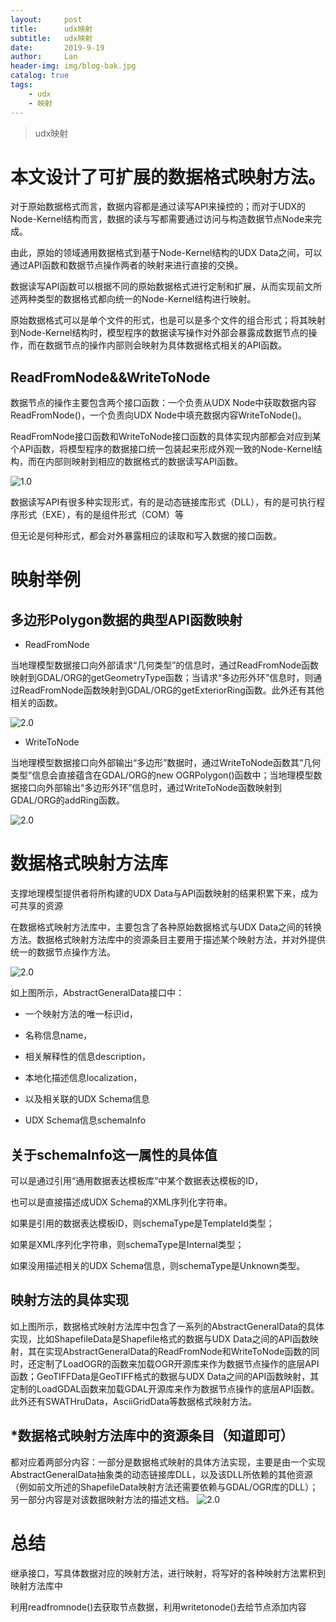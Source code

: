 ```yaml
---
layout:     post
title:      udx映射
subtitle:   udx映射
date:       2019-9-19
author:     Lan
header-img: img/blog-bak.jpg
catalog: true
tags:
    - udx
    - 映射
---
```


>udx映射

# 本文设计了可扩展的数据格式映射方法。

对于原始数据格式而言，数据内容都是通过读写API来操控的；而对于UDX的Node-Kernel结构而言，数据的读与写都需要通过访问与构造数据节点Node来完成。

由此，原始的领域通用数据格式到基于Node-Kernel结构的UDX Data之间，可以通过API函数和数据节点操作两者的映射来进行直接的交换。

数据读写API函数可以根据不同的原始数据格式进行定制和扩展，从而实现前文所述两种类型的数据格式都向统一的Node-Kernel结构进行映射。

原始数据格式可以是单个文件的形式，也是可以是多个文件的组合形式；将其映射到Node-Kernel结构时，模型程序的数据读写操作对外部会暴露成数据节点的操作，而在数据节点的操作内部则会映射为具体数据格式相关的API函数。
## ReadFromNode&&WriteToNode
数据节点的操作主要包含两个接口函数：一个负责从UDX Node中获取数据内容ReadFromNode()，一个负责向UDX Node中填充数据内容WriteToNode()。

ReadFromNode接口函数和WriteToNode接口函数的具体实现内部都会对应到某个API函数，将模型程序的数据接口统一包装起来形成外观一致的Node-Kernel结构，而在内部则映射到相应的数据格式的数据读写API函数。

![1.0](/img/blogimgs/19-9-19-udxmapping01.png)

数据读写API有很多种实现形式，有的是动态链接库形式（DLL），有的是可执行程序形式（EXE），有的是组件形式（COM）等

但无论是何种形式，都会对外暴露相应的读取和写入数据的接口函数。

# 映射举例

## 多边形Polygon数据的典型API函数映射
- ReadFromNode

当地理模型数据接口向外部请求“几何类型”的信息时，通过ReadFromNode函数映射到GDAL/ORG的getGeometryType函数；当请求“多边形外环”信息时，则通过ReadFromNode函数映射到GDAL/ORG的getExteriorRing函数。此外还有其他相关的函数。

![2.0](/img/blogimgs/19-9-19-udxmapping02.png)

- WriteToNode

当地理模型数据接口向外部输出“多边形”数据时，通过WriteToNode函数其“几何类型”信息会直接蕴含在GDAL/ORG的new OGRPolygon()函数中；当地理模型数据接口向外部输出“多边形外环”信息时，通过WriteToNode函数映射到GDAL/ORG的addRing函数。

![2.0](/img/blogimgs/19-9-19-udxmapping03.png)


# 数据格式映射方法库

支撑地理模型提供者将所构建的UDX Data与API函数映射的结果积累下来，成为可共享的资源

在数据格式映射方法库中，主要包含了各种原始数据格式与UDX Data之间的转换方法。数据格式映射方法库中的资源条目主要用于描述某个映射方法，并对外提供统一的数据节点操作方法。

![2.0](/img/blogimgs/19-9-19-udxmapping04.png)

如上图所示，AbstractGeneralData接口中：

- 一个映射方法的唯一标识id，

- 名称信息name，

- 相关解释性的信息description，

- 本地化描述信息localization，

- 以及相关联的UDX Schema信息

- UDX Schema信息schemaInfo

## 关于schemaInfo这一属性的具体值
可以是通过引用“通用数据表达模板库”中某个数据表达模板的ID，

也可以是直接描述成UDX Schema的XML序列化字符串。

如果是引用的数据表达模板ID，则schemaType是TemplateId类型；

如果是XML序列化字符串，则schemaType是Internal类型；

如果没用描述相关的UDX Schema信息，则schemaType是Unknown类型。

## 映射方法的具体实现

如上图所示，数据格式映射方法库中包含了一系列的AbstractGeneralData的具体实现，比如ShapefileData是Shapefile格式的数据与UDX Data之间的API函数映射，其在实现AbstractGeneralData的ReadFromNode和WriteToNode函数的同时，还定制了LoadOGR的函数来加载OGR开源库来作为数据节点操作的底层API函数；GeoTIFFData是GeoTIFF格式的数据与UDX Data之间的API函数映射，其定制的LoadGDAL函数来加载GDAL开源库来作为数据节点操作的底层API函数。此外还有SWATHruData，AsciiGridData等数据格式映射方法。

## *数据格式映射方法库中的资源条目（知道即可）

都对应着两部分内容：一部分是数据格式映射的具体方法实现，主要是由一个实现AbstractGeneralData抽象类的动态链接库DLL，以及该DLL所依赖的其他资源（例如前文所述的ShapefileData映射方法还需要依赖与GDAL/OGR库的DLL）；另一部分内容是对该数据映射方法的描述文档。
![2.0](/img/blogimgs/19-9-19-udxmapping05.png)


# 总结

继承接口，写具体数据对应的映射方法，进行映射，将写好的各种映射方法累积到映射方法库中

利用readfromnode()去获取节点数据，利用writetonode()去给节点添加内容

